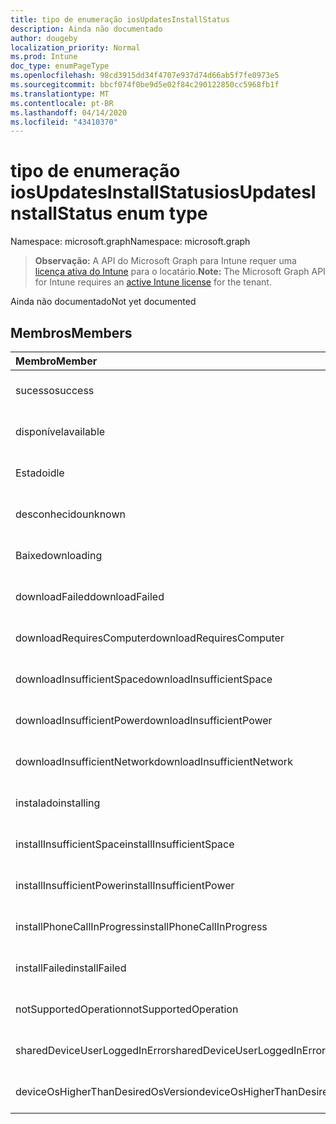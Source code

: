 ```yaml
---
title: tipo de enumeração iosUpdatesInstallStatus
description: Ainda não documentado
author: dougeby
localization_priority: Normal
ms.prod: Intune
doc_type: enumPageType
ms.openlocfilehash: 98cd3915dd34f4707e937d74d66ab5f7fe0973e5
ms.sourcegitcommit: bbcf074f0be9d5e02f84c290122850cc5968fb1f
ms.translationtype: MT
ms.contentlocale: pt-BR
ms.lasthandoff: 04/14/2020
ms.locfileid: "43410370"
---
```

# <a name="iosupdatesinstallstatus-enum-type"></a><span data-ttu-id="c6f74-103">tipo de enumeração iosUpdatesInstallStatus</span><span class="sxs-lookup"><span data-stu-id="c6f74-103">iosUpdatesInstallStatus enum type</span></span>

<span data-ttu-id="c6f74-104">Namespace: microsoft.graph</span><span class="sxs-lookup"><span data-stu-id="c6f74-104">Namespace: microsoft.graph</span></span>

> <span data-ttu-id="c6f74-105">**Observação:** A API do Microsoft Graph para Intune requer uma [licença ativa do Intune](https://go.microsoft.com/fwlink/?linkid=839381) para o locatário.</span><span class="sxs-lookup"><span data-stu-id="c6f74-105">**Note:** The Microsoft Graph API for Intune requires an [active Intune license](https://go.microsoft.com/fwlink/?linkid=839381) for the tenant.</span></span>

<span data-ttu-id="c6f74-106">Ainda não documentado</span><span class="sxs-lookup"><span data-stu-id="c6f74-106">Not yet documented</span></span>

## <a name="members"></a><span data-ttu-id="c6f74-107">Membros</span><span class="sxs-lookup"><span data-stu-id="c6f74-107">Members</span></span>
|<span data-ttu-id="c6f74-108">Membro</span><span class="sxs-lookup"><span data-stu-id="c6f74-108">Member</span></span>|<span data-ttu-id="c6f74-109">Valor</span><span class="sxs-lookup"><span data-stu-id="c6f74-109">Value</span></span>|<span data-ttu-id="c6f74-110">Descrição</span><span class="sxs-lookup"><span data-stu-id="c6f74-110">Description</span></span>|
|:---|:---|:---|
|<span data-ttu-id="c6f74-111">sucesso</span><span class="sxs-lookup"><span data-stu-id="c6f74-111">success</span></span>|<span data-ttu-id="c6f74-112">,0</span><span class="sxs-lookup"><span data-stu-id="c6f74-112">0</span></span>|<span data-ttu-id="c6f74-113">Ainda não documentado</span><span class="sxs-lookup"><span data-stu-id="c6f74-113">Not yet documented</span></span>|
|<span data-ttu-id="c6f74-114">disponível</span><span class="sxs-lookup"><span data-stu-id="c6f74-114">available</span></span>|<span data-ttu-id="c6f74-115">1</span><span class="sxs-lookup"><span data-stu-id="c6f74-115">1</span></span>|<span data-ttu-id="c6f74-116">Ainda não documentado</span><span class="sxs-lookup"><span data-stu-id="c6f74-116">Not yet documented</span></span>|
|<span data-ttu-id="c6f74-117">Estado</span><span class="sxs-lookup"><span data-stu-id="c6f74-117">idle</span></span>|<span data-ttu-id="c6f74-118">duas</span><span class="sxs-lookup"><span data-stu-id="c6f74-118">2</span></span>|<span data-ttu-id="c6f74-119">Ainda não documentado</span><span class="sxs-lookup"><span data-stu-id="c6f74-119">Not yet documented</span></span>|
|<span data-ttu-id="c6f74-120">desconhecido</span><span class="sxs-lookup"><span data-stu-id="c6f74-120">unknown</span></span>|<span data-ttu-id="c6f74-121">3D</span><span class="sxs-lookup"><span data-stu-id="c6f74-121">3</span></span>|<span data-ttu-id="c6f74-122">Ainda não documentado</span><span class="sxs-lookup"><span data-stu-id="c6f74-122">Not yet documented</span></span>|
|<span data-ttu-id="c6f74-123">Baixe</span><span class="sxs-lookup"><span data-stu-id="c6f74-123">downloading</span></span>|<span data-ttu-id="c6f74-124">-2016330712</span><span class="sxs-lookup"><span data-stu-id="c6f74-124">-2016330712</span></span>|<span data-ttu-id="c6f74-125">Ainda não documentado</span><span class="sxs-lookup"><span data-stu-id="c6f74-125">Not yet documented</span></span>|
|<span data-ttu-id="c6f74-126">downloadFailed</span><span class="sxs-lookup"><span data-stu-id="c6f74-126">downloadFailed</span></span>|<span data-ttu-id="c6f74-127">-2016330711</span><span class="sxs-lookup"><span data-stu-id="c6f74-127">-2016330711</span></span>|<span data-ttu-id="c6f74-128">Ainda não documentado</span><span class="sxs-lookup"><span data-stu-id="c6f74-128">Not yet documented</span></span>|
|<span data-ttu-id="c6f74-129">downloadRequiresComputer</span><span class="sxs-lookup"><span data-stu-id="c6f74-129">downloadRequiresComputer</span></span>|<span data-ttu-id="c6f74-130">-2016330710</span><span class="sxs-lookup"><span data-stu-id="c6f74-130">-2016330710</span></span>|<span data-ttu-id="c6f74-131">Ainda não documentado</span><span class="sxs-lookup"><span data-stu-id="c6f74-131">Not yet documented</span></span>|
|<span data-ttu-id="c6f74-132">downloadInsufficientSpace</span><span class="sxs-lookup"><span data-stu-id="c6f74-132">downloadInsufficientSpace</span></span>|<span data-ttu-id="c6f74-133">-2016330709</span><span class="sxs-lookup"><span data-stu-id="c6f74-133">-2016330709</span></span>|<span data-ttu-id="c6f74-134">Ainda não documentado</span><span class="sxs-lookup"><span data-stu-id="c6f74-134">Not yet documented</span></span>|
|<span data-ttu-id="c6f74-135">downloadInsufficientPower</span><span class="sxs-lookup"><span data-stu-id="c6f74-135">downloadInsufficientPower</span></span>|<span data-ttu-id="c6f74-136">-2016330708</span><span class="sxs-lookup"><span data-stu-id="c6f74-136">-2016330708</span></span>|<span data-ttu-id="c6f74-137">Ainda não documentado</span><span class="sxs-lookup"><span data-stu-id="c6f74-137">Not yet documented</span></span>|
|<span data-ttu-id="c6f74-138">downloadInsufficientNetwork</span><span class="sxs-lookup"><span data-stu-id="c6f74-138">downloadInsufficientNetwork</span></span>|<span data-ttu-id="c6f74-139">-2016330707</span><span class="sxs-lookup"><span data-stu-id="c6f74-139">-2016330707</span></span>|<span data-ttu-id="c6f74-140">Ainda não documentado</span><span class="sxs-lookup"><span data-stu-id="c6f74-140">Not yet documented</span></span>|
|<span data-ttu-id="c6f74-141">instalado</span><span class="sxs-lookup"><span data-stu-id="c6f74-141">installing</span></span>|<span data-ttu-id="c6f74-142">-2016330706</span><span class="sxs-lookup"><span data-stu-id="c6f74-142">-2016330706</span></span>|<span data-ttu-id="c6f74-143">Ainda não documentado</span><span class="sxs-lookup"><span data-stu-id="c6f74-143">Not yet documented</span></span>|
|<span data-ttu-id="c6f74-144">installInsufficientSpace</span><span class="sxs-lookup"><span data-stu-id="c6f74-144">installInsufficientSpace</span></span>|<span data-ttu-id="c6f74-145">-2016330705</span><span class="sxs-lookup"><span data-stu-id="c6f74-145">-2016330705</span></span>|<span data-ttu-id="c6f74-146">Ainda não documentado</span><span class="sxs-lookup"><span data-stu-id="c6f74-146">Not yet documented</span></span>|
|<span data-ttu-id="c6f74-147">installInsufficientPower</span><span class="sxs-lookup"><span data-stu-id="c6f74-147">installInsufficientPower</span></span>|<span data-ttu-id="c6f74-148">-2016330704</span><span class="sxs-lookup"><span data-stu-id="c6f74-148">-2016330704</span></span>|<span data-ttu-id="c6f74-149">Ainda não documentado</span><span class="sxs-lookup"><span data-stu-id="c6f74-149">Not yet documented</span></span>|
|<span data-ttu-id="c6f74-150">installPhoneCallInProgress</span><span class="sxs-lookup"><span data-stu-id="c6f74-150">installPhoneCallInProgress</span></span>|<span data-ttu-id="c6f74-151">-2016330703</span><span class="sxs-lookup"><span data-stu-id="c6f74-151">-2016330703</span></span>|<span data-ttu-id="c6f74-152">Ainda não documentado</span><span class="sxs-lookup"><span data-stu-id="c6f74-152">Not yet documented</span></span>|
|<span data-ttu-id="c6f74-153">installFailed</span><span class="sxs-lookup"><span data-stu-id="c6f74-153">installFailed</span></span>|<span data-ttu-id="c6f74-154">-2016330702</span><span class="sxs-lookup"><span data-stu-id="c6f74-154">-2016330702</span></span>|<span data-ttu-id="c6f74-155">Ainda não documentado</span><span class="sxs-lookup"><span data-stu-id="c6f74-155">Not yet documented</span></span>|
|<span data-ttu-id="c6f74-156">notSupportedOperation</span><span class="sxs-lookup"><span data-stu-id="c6f74-156">notSupportedOperation</span></span>|<span data-ttu-id="c6f74-157">-2016330701</span><span class="sxs-lookup"><span data-stu-id="c6f74-157">-2016330701</span></span>|<span data-ttu-id="c6f74-158">Ainda não documentado</span><span class="sxs-lookup"><span data-stu-id="c6f74-158">Not yet documented</span></span>|
|<span data-ttu-id="c6f74-159">sharedDeviceUserLoggedInError</span><span class="sxs-lookup"><span data-stu-id="c6f74-159">sharedDeviceUserLoggedInError</span></span>|<span data-ttu-id="c6f74-160">-2016330699</span><span class="sxs-lookup"><span data-stu-id="c6f74-160">-2016330699</span></span>|<span data-ttu-id="c6f74-161">Ainda não documentado</span><span class="sxs-lookup"><span data-stu-id="c6f74-161">Not yet documented</span></span>|
|<span data-ttu-id="c6f74-162">deviceOsHigherThanDesiredOsVersion</span><span class="sxs-lookup"><span data-stu-id="c6f74-162">deviceOsHigherThanDesiredOsVersion</span></span>|<span data-ttu-id="c6f74-163">-2016330696</span><span class="sxs-lookup"><span data-stu-id="c6f74-163">-2016330696</span></span>|<span data-ttu-id="c6f74-164">Ainda não documentado</span><span class="sxs-lookup"><span data-stu-id="c6f74-164">Not yet documented</span></span>|







